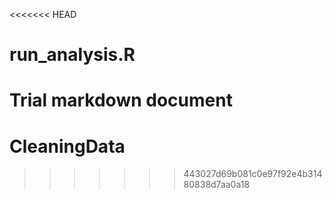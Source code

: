 <<<<<<< HEAD
# run_analysis.R

Trial markdown document
=======
# CleaningData
>>>>>>> 443027d69b081c0e97f92e4b31480838d7aa0a18
